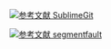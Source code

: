 [![](https://img.shields.io/badge/参考文献-SublimeGit-red.svg "参考文献 SublimeGit")](https://sublimegit.readthedocs.io/en/latest//index.html)

[![](https://img.shields.io/badge/参考文献-segmentfault-red.svg "参考文献 segmentfault")](https://segmentfault.com/a/1190000007200311)

